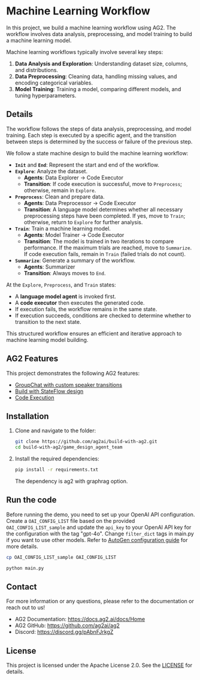 # Machine Learning Workflow

In this project, we build a machine learning workflow using AG2. The workflow involves data analysis, preprocessing, and model training to build a machine learning model.

Machine learning workflows typically involve several key steps:
1. **Data Analysis and Exploration**: Understanding dataset size, columns, and distributions.
2. **Data Preprocessing**: Cleaning data, handling missing values, and encoding categorical variables.
3. **Model Training**: Training a model, comparing different models, and tuning hyperparameters.


## Details
The workflow follows the steps of data analysis, preprocessing, and model training. Each step is executed by a specific agent, and the transition between steps is determined by the success or failure of the previous step.

We follow a state machine design to build the machine learning workflow:
- **`Init`** and **`End`**: Represent the start and end of the workflow.
- **`Explore`**: Analyze the dataset.
    - **Agents**: Data Explorer → Code Executor
    - **Transition**: If code execution is successful, move to `Preprocess`; otherwise, remain in `Explore`.
- **`Preprocess`**: Clean and prepare data.
    - **Agents**: Data Preprocessor → Code Executor
    - **Transition**: A language model determines whether all necessary preprocessing steps have been completed. If yes, move to `Train`; otherwise, return to `Explore` for further analysis.
- **`Train`**: Train a machine learning model.
    - **Agents**: Model Trainer → Code Executor
    - **Transition**: The model is trained in two iterations to compare performance. If the maximum trials are reached, move to `Summarize`. If code execution fails, remain in `Train` (failed trials do not count).
- **`Summarize`**: Generate a summary of the workflow.
    - **Agents**: Summarizer
    - **Transition**: Always moves to `End`.

At the `Explore`, `Preprocess`, and `Train` states:
- A **language model agent** is invoked first.
- A **code executor** then executes the generated code.
- If execution fails, the workflow remains in the same state.
- If execution succeeds, conditions are checked to determine whether to transition to the next state.

This structured workflow ensures an efficient and iterative approach to machine learning model building.

## AG2 Features

This project demonstrates the following AG2 features:
- [GroupChat with custom speaker transitions](https://docs.ag2.ai/docs/use-cases/notebooks/notebooks/agentchat_groupchat_customized#group-chat-with-customized-speaker-selection-method)
- [Build with StateFlow design](https://docs.ag2.ai/docs/blog/2024-02-29-StateFlow/index#stateflow-build-state-driven-workflows-with-customized-speaker-selection-in-groupchat)
- [Code Execution](https://docs.ag2.ai/docs/user-guide/advanced-concepts/code-execution#code-execution)


## Installation
1. Clone and navigate to the folder:
    ```bash
    git clone https://github.com/ag2ai/build-with-ag2.git
    cd build-with-ag2/game_design_agent_team
    ```
2. Install the required dependencies:
    ```bash
    pip install -r requirements.txt
    ```
    The dependency is ag2 with graphrag option.


## Run the code

Before running the demo, you need to set up your OpenAI API configuration. Create a `OAI_CONFIG_LIST` file based on the provided `OAI_CONFIG_LIST_sample` and update the `api_key` to your OpenAI API key for the configuration with the tag "gpt-4o". Change `filter_dict` tags in main.py if you want to use other models. Refer to [AutoGen configuration guide](https://docs.ag2.ai/getting-started#configuration) for more details.
```bash
cp OAI_CONFIG_LIST_sample OAI_CONFIG_LIST
```

```bash
python main.py
```

## Contact

For more information or any questions, please refer to the documentation or reach out to us!

-	AG2 Documentation: https://docs.ag2.ai/docs/Home
-	AG2 GitHub: https://github.com/ag2ai/ag2
-	Discord: https://discord.gg/pAbnFJrkgZ


## License
This project is licensed under the Apache License 2.0. See the [LICENSE](../LICENSE) for details.
